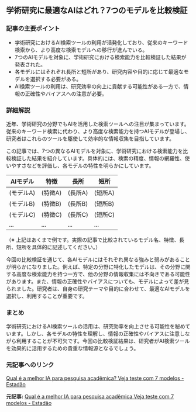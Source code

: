 ## 学術研究に最適なAIはどれ？7つのモデルを比較検証

### 記事の主要ポイント

* 学術研究におけるAI検索ツールの利用が活発化しており、従来のキーワード検索から、より高度な検索モデルへの移行が進んでいる。
* 7つのAIモデルを対象に、学術研究における検索能力を比較検証した結果が発表された。
* 各モデルにはそれぞれ長所と短所があり、研究内容や目的に応じて最適なモデルを選択する必要がある。
* AI検索ツールの利用は、研究効率の向上に貢献する可能性がある一方で、情報の正確性やバイアスへの注意が必要。

### 詳細解説

近年、学術研究の分野でもAIを活用した検索ツールへの注目が集まっています。従来のキーワード検索に代わり、より高度な検索能力を持つAIモデルが登場し、研究者はこれらのツールを駆使して効率的な情報収集を目指しています。

この記事では、7つの異なるAIモデルを対象に、学術研究における検索能力を比較検証した結果を紹介しています。具体的には、検索の精度、情報の網羅性、使いやすさなどを評価し、各モデルの特性を明らかにしています。

| AIモデル | 特徴 | 長所 | 短所 |
|---|---|---|---|
| (モデルA) | (特徴A) | (長所A) | (短所A) |
| (モデルB) | (特徴B) | (長所B) | (短所B) |
| (モデルC) | (特徴C) | (長所C) | (短所C) |
| ... | ... | ... | ... |

（※ 上記はあくまで例です。実際の記事で比較されているモデル名、特徴、長所、短所を具体的に記述してください。）

今回の比較検証を通じて、各AIモデルにはそれぞれ異なる強みと弱みがあることが明らかになりました。例えば、特定の分野に特化したモデルは、その分野に関する高度な検索能力を持つ一方で、他の分野の情報収集には不向きである可能性があります。また、情報の正確性やバイアスについても、モデルによって差が見られました。研究者は、自身の研究テーマや目的に合わせて、最適なAIモデルを選択し、利用することが重要です。

### まとめ

学術研究におけるAI検索ツールの活用は、研究効率を向上させる可能性を秘めています。しかし、各モデルの特性を理解し、情報の正確性やバイアスに注意しながら利用することが不可欠です。今回の比較検証結果は、研究者がAI検索ツールを効果的に活用するための貴重な情報源となるでしょう。

### 元記事へのリンク

[Qual é a melhor IA para pesquisa acadêmica? Veja teste com 7 modelos - Estadão](https://www.estadao.com.br/link/cultura-digital/ia-para-pesquisa-academica-teste-modelos-n/ )


**元記事:** [Qual é a melhor IA para pesquisa acadêmica Veja teste com 7 modelos - Estadão](https://www.estadao.com.br/link/cultura-digital/qual-e-a-melhor-ia-para-pesquisa-academica-veja-teste-com-7-modelos/)